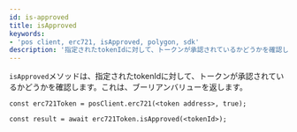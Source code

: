 ```yaml
---
id: is-approved
title: isApproved
keywords:
- 'pos client, erc721, isApproved, polygon, sdk'
description: '指定されたtokenIdに対して、トークンが承認されているかどうかを確認します。'
---
```


`isApproved`メソッドは、指定されたtokenIdに対して、トークンが承認されているかどうかを確認します。これは、ブーリアンバリューを返します。

```
const erc721Token = posClient.erc721(<token address>, true);

const result = await erc721Token.isApproved(<tokenId>);

```
